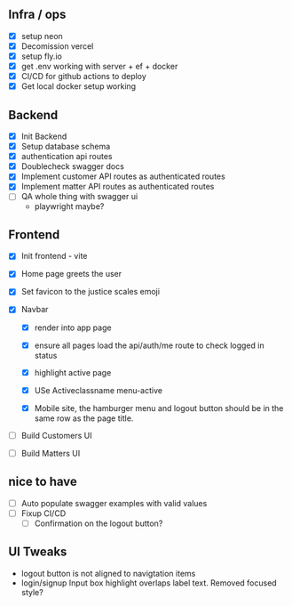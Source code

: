 ## Infra / ops
- [x] setup neon
- [x] Decomission vercel
- [x] setup fly.io
- [x] get .env working with server + ef + docker
- [x] CI/CD for github actions to deploy
- [x] Get local docker setup working

## Backend
- [x] Init Backend
- [x] Setup database schema
- [x] authentication api routes
- [x] Doublecheck swagger docs
- [x] Implement customer API routes as authenticated routes
- [x] Implement matter API routes as authenticated routes
- [ ] QA whole thing with swagger ui
    - playwright maybe?


## Frontend
- [x] Init frontend - vite
- [x] Home page greets the user
- [x] Set favicon to the justice scales emoji
- [x] Navbar
  - [x] render into app page
  - [x] ensure all pages load the api/auth/me route to check logged in status
  - [x] highlight active page
  - [x] USe Activeclassname menu-active
  - [x] Mobile site, the hamburger menu and logout button should be in the same row as the page title.
  

- [ ] Build Customers UI
- [ ] Build Matters  UI



## nice to have
- [ ] Auto populate swagger examples with valid values
- [ ] Fixup CI/CD
  - [ ] Confirmation on the logout button?

## UI Tweaks
- logout button is not aligned to navigtation items
- login/signup Input box highlight overlaps label text. Removed focused style?
